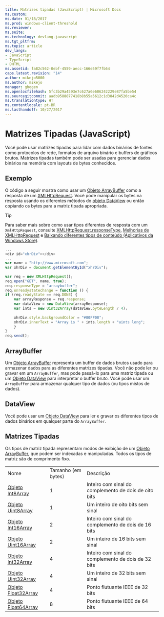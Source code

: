 ```yaml
---
title: Matrizes tipadas (JavaScript) | Microsoft Docs
ms.custom: 
ms.date: 01/18/2017
ms.prod: windows-client-threshold
ms.reviewer: 
ms.suite: 
ms.technology: devlang-javascript
ms.tgt_pltfrm: 
ms.topic: article
dev_langs:
- JavaScript
- TypeScript
- DHTML
ms.assetid: fa82c562-0ebf-4559-aecc-166e59f7fb64
caps.latest.revision: "14"
author: mikejo5000
ms.author: mikejo
manager: ghogen
ms.openlocfilehash: 5fc3b29a4593e7c627a6e606242229e87fa5be54
ms.sourcegitcommit: aadb9588877418b8b55a5612c1d3842d4520ca4c
ms.translationtype: HT
ms.contentlocale: pt-BR
ms.lasthandoff: 10/27/2017
---
```

# <a name="typed-arrays-javascript"></a>Matrizes Tipadas (JavaScript)
Você pode usar matrizes tipadas para lidar com dados binários de fontes como protocolos de rede, formatos de arquivo binário e buffers de gráficos brutos. Matrizes tipadas também pode ser usadas para gerenciar dados binários na memória com layouts de bytes conhecidos.  
  
## <a name="example"></a>Exemplo  
 O código a seguir mostra como usar um [Objeto ArrayBuffer](../../javascript/reference/arraybuffer-object.md) como a resposta de um [XMLHttpRequest](http://msdn.microsoft.com/library/ie/ms535874\(v=vs.85\).aspx). Você pode manipular os bytes na resposta usando os diferentes métodos do [objeto DataView](../../javascript/reference/dataview-object.md) ou então copiando os bytes para a matriz tipada apropriada.  
  
> [!TIP]
>  Para saber mais sobre como usar tipos diferentes de resposta com um `XmlHttpRequest`, consulte [XMLHttpRequest.responseType](http://msdn.microsoft.com/en-us/8d7738d1-4bfd-4cf1-8015-174def089556), [Melhorias de XMLHttpRequest](http://msdn.microsoft.com/en-us/be09137c-6546-441b-b953-dcbf72b77069) e [Baixando diferentes tipos de conteúdo (Aplicativos da Windows Store)](http://msdn.microsoft.com/en-us/c0006bbd-17f9-4c6a-af81-2acaf109111d).  
  
```JavaScript  
...  
<div id="xhrDiv"></div>  
...  
var name = "http://www.microsoft.com";  
var xhrDiv = document.getElementById("xhrDiv");  
  
var req = new XMLHttpRequest();  
req.open("GET", name, true);  
req.responseType = "arraybuffer";  
req.onreadystatechange = function () {  
if (req.readyState == req.DONE) {  
    var arrayResponse = req.response;  
    var dataView = new DataView(arrayResponse);  
    var ints = new Uint32Array(dataView.byteLength / 4);  
  
    xhrDiv.style.backgroundColor = "#00FF00";  
    xhrDiv.innerText = "Array is " + ints.length + "uints long";  
    }  
}  
req.send();  
```  
  
## <a name="arraybuffer"></a>ArrayBuffer  
 Um [Objeto ArrayBuffer](../../javascript/reference/arraybuffer-object.md) representa um buffer de dados brutos usado para armazenar dados para as diferentes matrizes tipadas. Você não pode ler ou gravar em um `ArrayBuffer`, mas pode passá-lo para uma matriz tipada ou um [Objeto DataView](../../javascript/reference/dataview-object.md) para interpretar o buffer bruto. Você pode usar um `ArrayBuffer` para armazenar qualquer tipo de dados (ou tipos mistos de dados).  
  
## <a name="dataview"></a>DataView  
 Você pode usar um [Objeto DataView](../../javascript/reference/dataview-object.md) para ler e gravar os diferentes tipos de dados binários em qualquer parte do `ArrayBuffer`.  
  
## <a name="typed-arrays"></a>Matrizes Tipadas  
 Os tipos de matriz tipada representam modos de exibição de um [Objeto ArrayBuffer](../../javascript/reference/arraybuffer-object.md), que podem ser indexadas e manipuladas. Todos os tipos de matriz são de comprimento fixo.  
  
||||  
|-|-|-|  
|Nome|Tamanho (em bytes)|Descrição|  
|[Objeto Int8Array](../../javascript/reference/int8array-object.md)|1|Inteiro com sinal do complemento de dois de oito bits|  
|[Objeto Uint8Array](../../javascript/reference/uint8array-object.md)|1|Um inteiro de oito bits sem sinal|  
|[Objeto Int16Array](../../javascript/reference/int16array-object.md)|2|Inteiro com sinal do complemento de dois de 16 bits|  
|[Objeto Uint16Array](../../javascript/reference/uint16array-object.md)|2|Um inteiro de 16 bits sem sinal|  
|[Objeto Int32Array](../../javascript/reference/int32array-object.md)|4|Inteiro com sinal do complemento de dois de 32 bits|  
|[Objeto Uint32Array](../../javascript/reference/uint32array-object.md)|4|Um inteiro de 32 bits sem sinal|  
|[Objeto Float32Array](../../javascript/reference/float32array-object.md)|4|Ponto flutuante IEEE de 32 bits|  
|[Objeto Float64Array](../../javascript/reference/float64array-object.md)|8|Ponto flutuante IEEE de 64 bits|